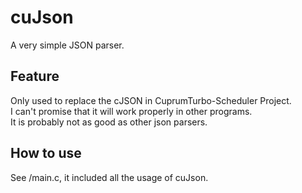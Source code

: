# cuJson
A very simple JSON parser.  
## Feature
Only used to replace the cJSON in CuprumTurbo-Scheduler Project.  
I can't promise that it will work properly in other programs.  
It is probably not as good as other json parsers.  
## How to use
See /main.c, it included all the usage of cuJson.  
